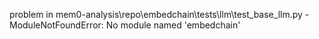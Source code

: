 problem in mem0-analysis\repo\embedchain\tests\llm\test_base_llm.py - ModuleNotFoundError: No module named 'embedchain'
